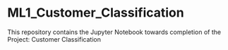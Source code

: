 # ML1_Customer_Classification

This repository contains the Jupyter Notebook towards completion of the Project: Customer Classification
